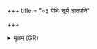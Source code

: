 +++
title = "०३ येभिः सूर्य आतपति"

+++
<details><summary>मूलम् (GR)</summary>

येभिः सूर्य आतपति प्र केतुभिर्  
येभिर् अग्निर् ददृशे चित्रभानुः ।  
येभिर् आपश् चन्द्रवर्णा अजिन्वन्  
तेन माग्ने वर्चसा सं सृजेह ॥
</details>